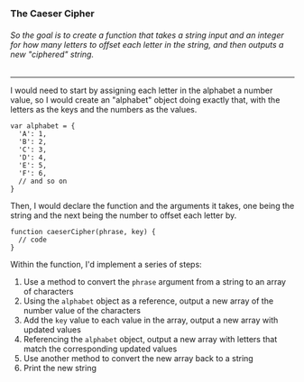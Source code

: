 ### The Caeser Cipher
###### So the goal is to create a function that takes a string input and an integer for how many letters to offset each letter in the string, and then outputs a new "ciphered" string.  
---
I would need to start by assigning each letter in the alphabet a number value, so I would create an "alphabet" object doing exactly that, with the letters as the keys and the numbers as the values.  
```
var alphabet = {
  'A': 1,
  'B': 2,
  'C': 3,
  'D': 4,
  'E': 5,
  'F': 6,
  // and so on
}
```
Then, I would declare the function and the arguments it takes, one being the string and the next being the number to offset each letter by.
```
function caeserCipher(phrase, key) {
  // code
}
```
Within the function, I'd implement a series of steps:
1. Use a method to convert the `phrase` argument from a string to an array of characters
2. Using the `alphabet` object as a reference, output a new array of the number value of the characters
3. Add the `key` value to each value in the array, output a new array with updated values
4. Referencing the `alphabet` object, output a new array with letters that match the corresponding updated values
5. Use another method to convert the new array back to a string
6. Print the new string
